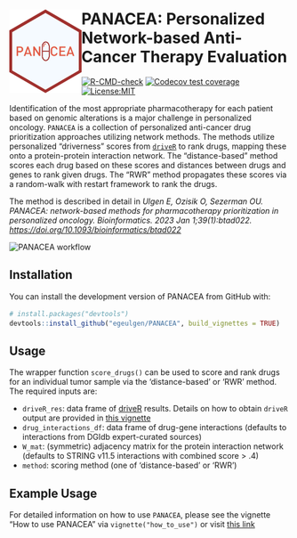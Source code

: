 
<!-- README.md is generated from README.Rmd. Please edit that file -->

# <img src="https://github.com/egeulgen/PANACEA/blob/master/inst/extdata/PANACEA_logo.png?raw=true" align="left" height="150/"/> PANACEA: Personalized Network-based Anti-Cancer Therapy Evaluation

<!-- badges: start -->

[![R-CMD-check](https://github.com/egeulgen/PANACEA/actions/workflows/R-CMD-check.yaml/badge.svg)](https://github.com/egeulgen/PANACEA/actions/workflows/R-CMD-check.yaml)
[![Codecov test
coverage](https://codecov.io/gh/egeulgen/PANACEA/branch/master/graph/badge.svg)](https://app.codecov.io/gh/egeulgen/PANACEA?branch=master)
[![License:MIT](https://img.shields.io/badge/License-MIT-yellow.svg)](https://opensource.org/licenses/MIT)
<!-- badges: end -->

Identification of the most appropriate pharmacotherapy for each patient
based on genomic alterations is a major challenge in personalized
oncology. `PANACEA` is a collection of personalized anti-cancer drug
prioritization approaches utilizing network methods. The methods utilize
personalized “driverness” scores from
[`driveR`](https://egeulgen.github.io/driveR/) to rank drugs, mapping
these onto a protein-protein interaction network. The “distance-based”
method scores each drug based on these scores and distances between
drugs and genes to rank given drugs. The “RWR” method propagates these
scores via a random-walk with restart framework to rank the drugs.

The method is described in detail in *Ulgen E, Ozisik O, Sezerman OU.
PANACEA: network-based methods for pharmacotherapy prioritization in
personalized oncology. Bioinformatics. 2023 Jan 1;39(1):btad022.
<https://doi.org/10.1093/bioinformatics/btad022>*

![PANACEA
workflow](https://github.com/egeulgen/PANACEA/blob/master/inst/extdata/workflow.png?raw=true "PANACEA workflow")

## Installation

You can install the development version of PANACEA from GitHub with:

``` r
# install.packages("devtools")
devtools::install_github("egeulgen/PANACEA", build_vignettes = TRUE)
```

## Usage

The wrapper function `score_drugs()` can be used to score and rank drugs
for an individual tumor sample via the ‘distance-based’ or ‘RWR’ method.
The required inputs are:

- `driveR_res`: data frame of
  [driveR](https://egeulgen.github.io/driveR/) results. Details on how
  to obtain `driveR` output are provided in [this
  vignette](https://egeulgen.github.io/driveR/articles/how_to_use.html)
- `drug_interactions_df`: data frame of drug-gene interactions (defaults
  to interactions from DGIdb expert-curated sources)
- `W_mat`: (symmetric) adjacency matrix for the protein interaction
  network (defaults to STRING v11.5 interactions with combined score \>
  .4)
- `method`: scoring method (one of ‘distance-based’ or ‘RWR’)

## Example Usage

For detailed information on how to use `PANACEA`, please see the
vignette “How to use PANACEA” via `vignette("how_to_use")` or visit
[this link](https://egeulgen.github.io/PANACEA/articles/how_to_use.html)
